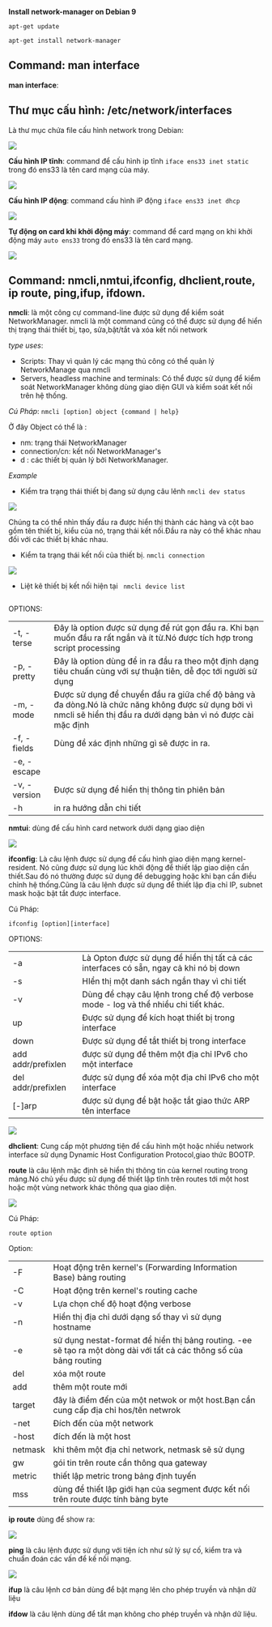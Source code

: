 **Install network-manager on Debian 9**

`apt-get update`

`apt-get install network-manager`
## Command: man interface

**man interface**: 


## Thư mục cấu hình: /etc/network/interfaces

Là thư mục chứa file cấu hình network trong Debian:

<img src="https://i.imgur.com/NUQrVw9.png">

**Cấu hình IP tĩnh**: command để cấu hình ip tĩnh `iface ens33 inet static` trong đó ens33 là tên card mạng của máy.

<img src="https://i.imgur.com/TZofZmn.png">

**Cấu hình IP động**: command cấu hình iP động `iface ens33 inet dhcp`

<img src="https://i.imgur.com/1a1ZGUm.png">

**Tự động on card khi khởi động máy**: command để card mạng on khi khởi động máy `auto ens33` trong đó ens33 là tên card mạng.

<img src="https://i.imgur.com/FsKRlLx.png">

## Command: nmcli,nmtui,ifconfig, dhclient,route, ip route, ping,ifup, ifdown.

**nmcli**: là một công cự command-line được sử dụng để kiểm soát NetworkManager. nmcli là một command cũng có thể được sử dụng để hiển thị trạng thái thiết bị, tạo, sửa,bật/tắt và xóa kết nối network

*type uses*:
- Scripts: Thay vì quản lý các mạng thủ công có thể quản lý NetworkManage qua nmcli
- Servers, headless machine and terminals: Có thể được sử dụng để kiểm soát NetworkManager không dùng giao diện GUI và kiểm soát kết nối trên hệ thống.

*Cú Pháp*: `nmcli [option] object {command | help}`

Ở đây Object có thể là :
- nm: trạng thái NetworkManager 
- connection/cn: kết nối NetworkManager's
- d : các thiết bị quản lý bởi NetworkManager.

*Example*
- Kiểm tra trạng thái thiết bị đang sử dụng câu lênh `nmcli dev status`

<img src="https://i.imgur.com/1pkRuEO.png">

Chúng ta có thể nhìn thấy đầu ra được hiển thị thành các hàng và cột bao gồm tên thiết bị, kiểu của nó, trạng thái kết nối.Đầu ra này có thể khác nhau đối với các thiết bị khác nhau.

- Kiểm ta trạng thái kết nối của thiết bị. `nmcli connection`

<img src="https://i.imgur.com/aPEsJt2.png">

- Liệt kê thiết bị kết nối hiện tại ` nmcli device list`

<img src="">

OPTIONS:

|  |   |
|---|---|
|-t, -terse| Đây là option được sử dụng để rút gọn đầu ra. Khi bạn muốn đầu ra rất ngắn và ít từ.Nó được tích hợp trong script processing|
|-p, -pretty| Đây là option dùng để in ra đầu ra theo một định dạng tiêu chuấn cùng với sự thuận tiên, dễ đọc tới người sử dụng|
|-m, -mode| Được sử dụng để chuyển đầu ra giữa chế độ bảng và đa dòng.Nó là chức năng không được sử dụng bởi vì nmcli sẽ hiển thị đầu ra dưới dạng bản vì nó được cài mặc định|
|-f, -fields|Dùng đề xác định những gì sẽ được in ra.|
|-e, -escape||
|-v, -version| Được sử dụng để hiển thị thông tin phiên bản|
|-h| in ra hướng dẫn chi tiết|

**nmtui**: dùng để cấu hình card network dưới dạng giao diện 

<img src="https://i.imgur.com/cxDLo9t.png">

**ifconfig**: Là câu lệnh được sử dụng để cấu hình giao diện mạng kernel-resident. Nó cũng được sử dụng lúc khởi động để thiết lập giao diện cần thiết.Sau đó nó thường được sử dụng để debugging hoặc khi bạn cần điều chỉnh hệ thống.Cũng là câu lệnh được sử dụng để thiết lập địa chỉ IP, subnet mask hoặc bật tắt được interface.

Cú Pháp:

`ifconfig [option][interface]`

OPTIONS:

|    |   |
|---|----|
| -a|Là Opton được sử dụng để hiển thị tất cả các interfaces có sẵn, ngay cả khi nó bị down|
|-s| HIển thị một danh sách ngắn thay vì chi tiết|
| -v|Dùng để chạy câu lệnh trong chế độ verbose mode - log  và thể nhiều chi tiết khác.|
|up| Được sử dụng để kích hoạt thiết bị trong interface|
|down|Được sử dụng để tắt thiết bị trong interface|
|add addr/prefixlen| được sử dụng để thêm một địa chỉ IPv6 cho một interface|
|del addr/prefixlen| được sử dụng để xóa một địa chỉ IPv6 cho một interface|
|[-]arp| được sử dụng để bật hoặc tắt giao thức ARP tên interface|

<img src="https://i.imgur.com/libr8ix.png">

**dhclient**: Cung cấp một phương tiện để cấu hình một hoặc nhiều network interface sử dụng Dynamic Host Configuration Protocol,giao thức BOOTP.

**route** là câu lệnh mặc định sẽ hiển thị thông tin của kernel routing trong mảng.Nó chủ yếu được sử dụng để thiết lập tĩnh trên routes tới một host hoặc một vùng network khác thông qua giao diện.

<img src="https://i.imgur.com/ahRegsP.png">

Cú Pháp:

`route option`

Option:

|   |   |
|---|----|
|-F| Hoạt động trên kernel's (Forwarding Information Base) bảng routing|
|-C|Hoạt động trên kernel's routing cache|
|-v| Lựa chọn chế độ hoạt động verbose|
|-n|Hiển thị địa chỉ dưới dạng số thay vì sử dụng hostname|
|-e| sử dụng nestat-format để hiển thị bảng routing. -ee sẽ tạo ra một dòng dài với tất cả các thông số của bảng routing|
|del| xóa một route|
|add| thêm một route mới|
|target|đây là điểm đến của một netwok or một host.Bạn cần cung cấp địa chỉ hos/tên netwrok|
|-net|Đích đến của một network|
|-host| đích đến là một host|
|netmask| khi thêm một địa chỉ network, netmask sẽ sử dụng|
|gw| gói tin trên route cần thông qua gateway|
|metric| thiết lập metric trong bảng định tuyến|
|mss| dùng để thiết lập giới hạn của segment được kết nối trên route được tính bàng byte|

**ip route** dùng để show ra:

<img src="https://i.imgur.com/xKuFgBI.png">

**ping** là câu lệnh được sử dụng với tiện ích như sử lý sự cố, kiểm tra và chuẩn đoán các vấn để kế nối mạng.

<img src="https://i.imgur.com/yACkKsH.png">

**ifup** là câu lệnh cơ bản dùng để bật mạng lên cho phép truyền và nhận dữ liệu

**ifdow** là câu lệnh dùng để tắt mạn không cho phép truyền và nhận dữ liệu.




